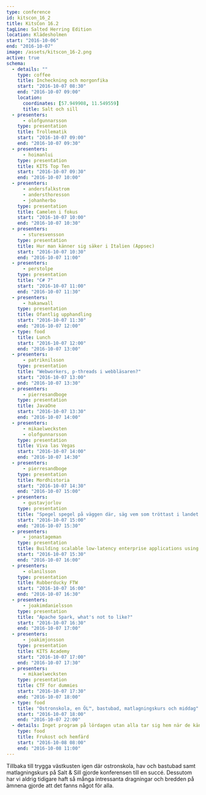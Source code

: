 ```yaml
---
type: conference
id: kitscon_16_2
title: KitsCon 16.2
tagLine: Salted Herring Edition
location: Klädesholmen
start: "2016-10-06"
end: "2016-10-07"
image: /assets/kitscon_16-2.png
active: true
schema:
  - details: ""
    type: coffee
    title: Incheckning och morgonfika
    start: "2016-10-07 08:30"
    end: "2016-10-07 09:00"
    location:
      coordinates: [57.949908, 11.549559]
      title: Salt och sill
  - presenters:
      - olofgunnarsson
    type: presentation
    title: Trollematik
    start: "2016-10-07 09:00"
    end: "2016-10-07 09:30"
  - presenters:
      - hoimanlui
    type: presentation
    title: KITS Top Ten
    start: "2016-10-07 09:30"
    end: "2016-10-07 10:00"
  - presenters:
      - andersfalkstrom
      - andersthoresson
      - johanherbo
    type: presentation
    title: Camelen i fokus
    start: "2016-10-07 10:00"
    end: "2016-10-07 10:30"
  - presenters:
      - sturesvensson
    type: presentation
    title: Hur man känner sig säker i Italien (Appsec)
    start: "2016-10-07 10:30"
    end: "2016-10-07 11:00"
  - presenters:
      - perstolpe
    type: presentation
    title: "C# 7"
    start: "2016-10-07 11:00"
    end: "2016-10-07 11:30"
  - presenters:
      - hakanwall
    type: presentation
    title: Ofantlig upphandling
    start: "2016-10-07 11:30"
    end: "2016-10-07 12:00"
  - type: food
    title: Lunch
    start: "2016-10-07 12:00"
    end: "2016-10-07 13:00"
  - presenters:
      - patriknilsson
    type: presentation
    title: "Webworkers, p-threads i webbläsaren?"
    start: "2016-10-07 13:00"
    end: "2016-10-07 13:30"
  - presenters:
      - pierresandboge
    type: presentation
    title: JavaOne
    start: "2016-10-07 13:30"
    end: "2016-10-07 14:00"
  - presenters:
      - mikaelwecksten
      - olofgunnarsson
    type: presentation
    title: Viva las Vegas
    start: "2016-10-07 14:00"
    end: "2016-10-07 14:30"
  - presenters:
      - pierresandboge
    type: presentation
    title: Mordhistoria
    start: "2016-10-07 14:30"
    end: "2016-10-07 15:00"
  - presenters:
      - gustavjorlov
    type: presentation
    title: "Spegel spegel på väggen där, säg vem som tröttast i landet är"
    start: "2016-10-07 15:00"
    end: "2016-10-07 15:30"
  - presenters:
      - jonastageman
    type: presentation
    title: Building scalable low-latency enterprise applications using Swift
    start: "2016-10-07 15:30"
    end: "2016-10-07 16:00"
  - presenters:
      - olanilsson
    type: presentation
    title: Rubberducky FTW
    start: "2016-10-07 16:00"
    end: "2016-10-07 16:30"
  - presenters:
      - joakimdanielsson
    type: presentation
    title: "Apache Spark, what's not to like?"
    start: "2016-10-07 16:30"
    end: "2016-10-07 17:00"
  - presenters:
      - joakimjonsson
    type: presentation
    title: KITS Academy
    start: "2016-10-07 17:00"
    end: "2016-10-07 17:30"
  - presenters:
      - mikaelwecksten
    type: presentation
    title: CTF for dummies
    start: "2016-10-07 17:30"
    end: "2016-10-07 18:00"
  - type: food
    title: "Ostronskola, en ÖL™, bastubad, matlagningskurs och middag"
    start: "2016-10-07 18:00"
    end: "2016-10-07 22:00"
  - details: Inget program på lördagen utan alla tar sig hem när de känner sig klara.
    type: food
    title: Frukost och hemfärd
    start: "2016-10-08 08:00"
    end: "2016-10-08 11:00"
---
```


Tillbaka till trygga västkusten igen där ostronskola, hav och bastubad samt matlagningskurs på Salt & Sill gjorde konferensen till en succé. Dessutom har vi aldrig tidigare haft så många intressanta dragningar och bredden på ämnena gjorde att det fanns något för alla.
